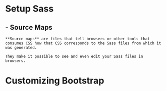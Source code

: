 # Setup Sass

## - Source Maps

    **Source maps** are files that tell browsers or other tools that consumes CSS how that CSS corresponds to the Sass files from which it was generated.

    They make it possible to see and even edit your Sass files in browsers.

# Customizing Bootstrap
